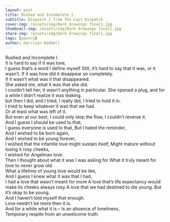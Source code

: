 ```yaml
---
layout: post
title: Rushed and Incomplete I.  
subtitle: Dispatch I from The Last Dispatch
cover-img: /assets/img/Dark drawings final1.jpg
thumbnail-img: /assets/img/Dark drawings final1.jpg
share-img: /assets/img/Dark drawings final1.jpg
tags: [poetry]
author: Harrison Waddell
---
```


Rushed and Incomplete I.   
It is hard to say if it was love,  
I guess that’s a word I define myself 
Still, it’s hard to say that it was, or it wasn’t. 
If it was how did it disappear so completely.  
If it wasn’t what was it that disappeared.  
She asked me, what it was that she did.  
I couldn’t tell her; it wasn’t anything in particular. 
She opened a plug, and for a while I didn’t realize it was leaking.  
but then I did, and I tried, I really did, I tried to hold it in.  
I tried to keep whatever it was that we had.  
Or at least what was left of it.  
But even at our best, I could only stop the flow, I couldn’t reverse it.  
And I guess I should be used to that,  
I guess everyone is used to that, 
But I hated the reminder,  
And I wished to be born again,  
And I wished to be young forever,  
I wished that the infantile love might sustain itself, 
Might mature without losing it rosy cheeks,  
I wished for Angelman love.  
Then I thought about what it was I was asking for 
What it truly meant for love to never grow old.  
What a lifetime of young love would be like,  
And I guess I knew what it was that I had,  
I had a love that wasn’t meant for more 
A love that’s life expectancy would make its cheeks always rosy 
A love that we had destined to die young. 
But it’s okay to be young.  
And I haven’t told myself that enough.  
Love needn’t be more then it is.  
And for a while what it is – 
Is an absence of loneliness,  
Temporary respite from an unwelcome truth. 
